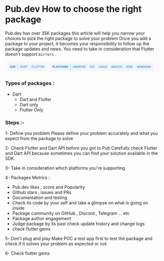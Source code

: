 # Pub.dev How to choose the right package
Pub.dev has over 35K packages this article will help you narrow your choices to pick the right package to solve your problem
Once you add a package to your project, it becomes your responsibility to follow up the package updates and news.
You need to take in consideration that Flutter doesn't support `mirrors` .

![plateorms](https://raw.githubusercontent.com/HosamHasanRamadan/github_vault/main/blogs/choose_right_package/assets/platforms.png)
### Types of packages :
- Dart  
	- Dart and Flutter
	- Dart only 
	- Flutter Only 

### Steps :-
1- Define you problem 
Please define your problem accurately and what you expect from the package to solve 

2- Check Flutter and Dart API before you got to Pub
Carefully check Flutter and Dart API  because sometimes you can find your solution available in the SDK.

3- Take in consideration which platforms you're supporting 

4- Packages Metrics :
 - Pub.dev likes , score and Popularity
 - Github stars , issues and PRs
 - Documentation and testing
 - Check its code by your self and take a glimpse on what is going on inside
 - Package community on GitHub , Discord , Telegram ... etc
 - Package author engagement 
 - Judge package by its past check update history and change logs
 - check flutter gems

5- Don't plug and play 
Make POC a test app first to test the package  and check if it solves your problem as expected or not. 

6- Check flutter gems